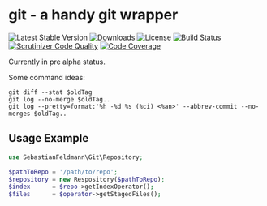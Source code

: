 # git - a handy git wrapper

[![Latest Stable Version](https://poser.pugx.org/sebastianfeldmann/git/v/stable.svg)](https://packagist.org/packages/sebastianfeldmann/git)
[![Downloads](https://img.shields.io/packagist/dt/sebastianfeldmann/git.svg?v1)](https://packagist.org/packages/sebastianfeldmann/git)
[![License](https://poser.pugx.org/sebastianfeldmann/git/license.svg)](https://packagist.org/packages/sebastianfeldmann/git)
[![Build Status](https://travis-ci.org/sebastianfeldmann/git.svg?branch=master)](https://travis-ci.org/sebastianfeldmann/git)
[![Scrutinizer Code Quality](https://scrutinizer-ci.com/g/sebastianfeldmann/git/badges/quality-score.png?b=master)](https://scrutinizer-ci.com/g/sebastianfeldmann/git/?branch=master)
[![Code Coverage](https://scrutinizer-ci.com/g/sebastianfeldmann/git/badges/coverage.png?b=master)](https://scrutinizer-ci.com/g/sebastianfeldmann/git/?branch=master)

Currently in pre alpha status.

Some command ideas:

    git diff --stat $oldTag
    git log --no-merge $oldTag..  
    git log --pretty=format:'%h -%d %s (%ci) <%an>' --abbrev-commit --no-merges $oldTag..

## Usage Example

```php
use SebastianFeldmann\Git\Repository;

$pathToRepo = '/path/to/repo';
$repository = new Respository($pathToRepo);
$index      = $repo->getIndexOperator();
$files      = $operator->getStagedFiles();

```
